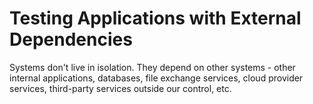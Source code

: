 # Testing Applications with External Dependencies

Systems don't live in isolation. They depend on other systems - other internal applications, databases,
file exchange services, cloud provider services, third-party services outside our control, etc.
